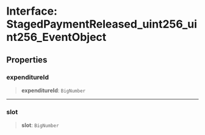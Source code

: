 # Interface: StagedPaymentReleased\_uint256\_uint256\_EventObject

## Properties

### expenditureId

> **expenditureId**: `BigNumber`

***

### slot

> **slot**: `BigNumber`
